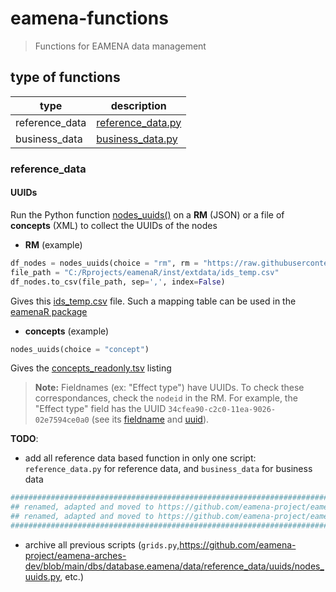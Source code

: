 # eamena-functions
> Functions for EAMENA data management

## type of functions

| type | description |
|----------|----------|
| reference_data   | [reference_data.py](reference_data.py)   |
| business_data   | [business_data.py](business_data.py)   |

### reference_data 

#### UUIDs

Run the Python function [nodes_uuids()](https://github.com/eamena-project/eamena-functions/blob/main/reference_data.py) on a **RM** (JSON) or a file of **concepts** (XML) to collect the UUIDs of the nodes

* **RM** (example)

```Python
df_nodes = nodes_uuids(choice = "rm", rm = "https://raw.githubusercontent.com/eamena-project/eamena/master/eamena/pkg/graphs/resource_models/Heritage%20Place.json")
file_path = "C:/Rprojects/eamenaR/inst/extdata/ids_temp.csv"
df_nodes.to_csv(file_path, sep=',', index=False)
```
Gives this [ids_temp.csv](https://github.com/eamena-project/eamenaR/blob/main/inst/extdata/ids_temp.csv) file. Such a mapping table can be used in the [eamenaR package](https://github.com/eamena-project/eamenaR?tab=readme-ov-file#uuids-of-the-nodes)

* **concepts** (example)
 
```Python
nodes_uuids(choice = "concept")
```
Gives the [concepts_readonly.tsv](https://github.com/eamena-project/eamena-arches-dev/blob/main/dbs/database.eamena/data/reference_data/concepts/concepts_readonly.tsv) listing

> **Note:** Fieldnames (ex: "Effect type") have UUIDs. To check these correspondances, check the `nodeid` in the RM. For example, the "Effect type" field has the UUID `34cfea90-c2c0-11ea-9026-02e7594ce0a0` (see its [fieldname](https://github.com/achp-project/prj-eamena-marea/blob/8e397ad1343cd7fb04e4ca8a50247a1e3a687cb2/resource_models/Heritage%20Place.json#L2036) and [uuid](https://github.com/achp-project/prj-eamena-marea/blob/8e397ad1343cd7fb04e4ca8a50247a1e3a687cb2/resource_models/Heritage%20Place.json#L6530)).



**TODO**: 
- add all reference data based function in only one script: `reference_data.py` for reference data, and `business_data` for business data

```py
##################################################################################################################
## renamed, adapted and moved to https://github.com/eamena-project/eamena-functions/tree/main/reference_data.py ##
## renamed, adapted and moved to https://github.com/eamena-project/eamena-functions/tree/main/business_data.py  ##
####################################################################################################################
```

- archive all previous scripts (`grids.py`,https://github.com/eamena-project/eamena-arches-dev/blob/main/dbs/database.eamena/data/reference_data/uuids/nodes_uuids.py, etc.) 
